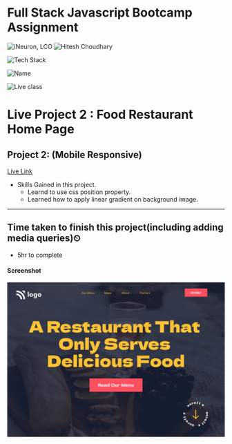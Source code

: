 # Full Stack Javascript Bootcamp Assignment

![iNeuron, LCO](https://img.shields.io/badge/iNeuron-LCO-green)
![Hitesh Choudhary](https://img.shields.io/badge/Hitesh--Choudhary-Full--stack--JS--bootcamp-red)

![Tech Stack](https://img.shields.io/badge/Tech%20Stack-HTML%20%7C%20CSS-blue)

![Name](https://img.shields.io/badge/Project%20Made%20by-Shubham%20Somvanshi-white)

![Live class](https://img.shields.io/badge/Live--Project-Food--Restaurant--Home--Page-orange)

# Live Project 2 : Food Restaurant Home Page

## Project 2: (Mobile Responsive)
[Live Link](https://deliceousfood.netlify.app/)

-   Skills Gained in this project.
    -   Learnd to use css position property.
    -   Learned how to apply linear gradient on background image.
    
---

## Time taken to finish this project(including adding media queries)⏲

-   5hr to complete

#### Screenshot

![Desktop](./2.png)
